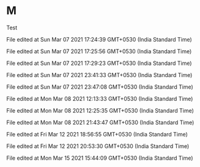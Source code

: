 # M
Test
 
File edited at Sun Mar 07 2021 17:24:39 GMT+0530 (India Standard Time)
 
File edited at Sun Mar 07 2021 17:25:56 GMT+0530 (India Standard Time)
 
File edited at Sun Mar 07 2021 17:29:23 GMT+0530 (India Standard Time)
 
File edited at Sun Mar 07 2021 23:41:33 GMT+0530 (India Standard Time)
 
File edited at Sun Mar 07 2021 23:47:08 GMT+0530 (India Standard Time)
 
File edited at Mon Mar 08 2021 12:13:33 GMT+0530 (India Standard Time)
 
File edited at Mon Mar 08 2021 12:25:35 GMT+0530 (India Standard Time)
 
File edited at Mon Mar 08 2021 21:43:47 GMT+0530 (India Standard Time)
 
File edited at Fri Mar 12 2021 18:56:55 GMT+0530 (India Standard Time)
 
File edited at Fri Mar 12 2021 20:53:30 GMT+0530 (India Standard Time)
 
File edited at Mon Mar 15 2021 15:44:09 GMT+0530 (India Standard Time)
